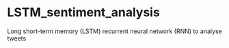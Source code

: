 # LSTM_sentiment_analysis
Long short-term memory (LSTM) recurrent neural network (RNN) to analyse tweets
